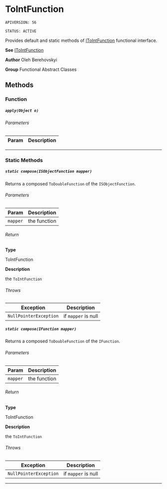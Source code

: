 # ToIntFunction

`APIVERSION: 56`

`STATUS: ACTIVE`

Provides default and static methods of [IToIntFunction](/docs/Functional-Interfaces/IToIntFunction.md) functional interface.


**See** [IToIntFunction](/docs/Functional-Interfaces/IToIntFunction.md)


**Author** Oleh Berehovskyi


**Group** Functional Abstract Classes

## Methods
### Function
##### `apply(Object o)`
###### Parameters
|Param|Description|
|---|---|

---
### Static Methods
##### `static compose(ISObjectFunction mapper)`

Returns a composed `ToDoubleFunction` of the `ISObjectFunction`.

###### Parameters
|Param|Description|
|---|---|
|`mapper`|the function|

###### Return

**Type**

ToIntFunction

**Description**

the `ToIntFunction`

###### Throws
|Exception|Description|
|---|---|
|`NullPointerException`|if `mapper` is null|

##### `static compose(IFunction mapper)`

Returns a composed `ToDoubleFunction` of the `IFunction`.

###### Parameters
|Param|Description|
|---|---|
|`mapper`|the function|

###### Return

**Type**

ToIntFunction

**Description**

the `ToIntFunction`

###### Throws
|Exception|Description|
|---|---|
|`NullPointerException`|if `mapper` is null|

---
